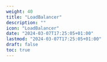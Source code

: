 ```yaml
---
weight: 40
title: "LoadBalancer"
description: ""
icon: "LoadBalancer"
date: "2024-03-07T17:25:05+01:00"
lastmod: "2024-03-07T17:25:05+01:00"
draft: false
toc: true
---
```

